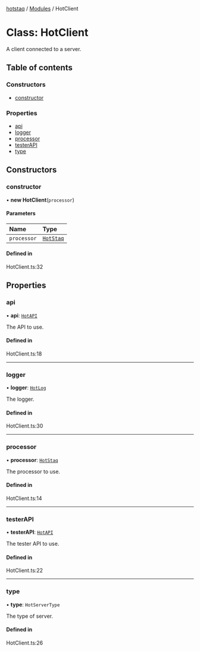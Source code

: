 [hotstaq](../README.md) / [Modules](../modules.md) / HotClient

# Class: HotClient

A client connected to a server.

## Table of contents

### Constructors

- [constructor](HotClient.md#constructor)

### Properties

- [api](HotClient.md#api)
- [logger](HotClient.md#logger)
- [processor](HotClient.md#processor)
- [testerAPI](HotClient.md#testerapi)
- [type](HotClient.md#type)

## Constructors

### constructor

• **new HotClient**(`processor`)

#### Parameters

| Name | Type |
| :------ | :------ |
| `processor` | [`HotStaq`](HotStaq.md) |

#### Defined in

HotClient.ts:32

## Properties

### api

• **api**: [`HotAPI`](HotAPI.md)

The API to use.

#### Defined in

HotClient.ts:18

___

### logger

• **logger**: [`HotLog`](HotLog.md)

The logger.

#### Defined in

HotClient.ts:30

___

### processor

• **processor**: [`HotStaq`](HotStaq.md)

The processor to use.

#### Defined in

HotClient.ts:14

___

### testerAPI

• **testerAPI**: [`HotAPI`](HotAPI.md)

The tester API to use.

#### Defined in

HotClient.ts:22

___

### type

• **type**: `HotServerType`

The type of server.

#### Defined in

HotClient.ts:26
